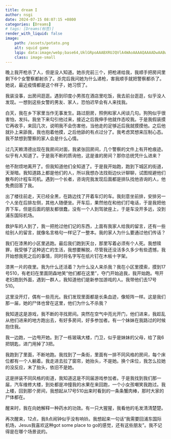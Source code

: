 ```yaml
---
title: dream I
author: nsgi
date: 2024-07-15 08:07:15 +0800
categories: [Dreams]
# tags: [Dreams(标签)]
render_with_liquid: false
image: 
    path: /assets/potato.png
    alt: squid game
    lqip: data:image/webp;base64,UklGRpoAAABXRUJQVlA4WAoAAAAQAAAADwAABwAAQUxQSDIAAAARL0AmbZurmr57yyIiqE8oiG0bejIYEQTgqiDA9vqnsUSI6H+oAERp2HZ65qP/VIAWAFZQOCBCAAAA8AEAnQEqEAAIAAVAfCWkAALp8sF8rgRgAP7o9FDvMCkMde9PK7euH5M1m6VWoDXf2FkP3BqV0ZYbO6NA/VFIAAAA
    class: image-small
---
```

晚上我开枪杀了人，但是没人知道。她杀完前三个，把枪递给我，我顺手把房间里剩下6个女警察都射杀了。杀完后我问她为什么递枪，害我顺手就把警察都杀了。她说，最近疫情都是这个样子，她习惯了。

我装没事，出房间逛逛。遇到印度小男孩在酒店里吃饭，我去前台逛逛，似乎没人发现。一想到这些女警的男友、家人，恐怕迟早会有人来找我。

白天，我在乡下家里当作无事发生。路过厨房，照例和家人闲谈几句。狗狗似乎很害怕，发抖。我坐下来勾引他过来，接近之后我伸手他就作态咬我。于是我假装摸它再收手，来回几次，说明我不会伤害他，当他走的足够近后我就摸摸他。之后他就扑上来舔我，我也抱着他摸，之后他舔的有点过分了。我考虑冥想来压制心态。我不禁想到警察的家人会是什么心情。

过几天赖清德出现在我房间对面，我紧张回房间，几个警察的文件上有开枪痕迹。似乎有人知道了。于是我不断的质询他，这是谁的房间？那你总统凭什么进来？

他不耐烦地离开了。但我知道他们全知道了。于是我开始跑，跑到下城区的街道，天渐暗。我知道路上都是他们的人，所以我想办法找街边伙计聊聊，试图规避他们散布的计程车司机。遇到一个长者，咨询完我发现后面都是排队找他咨询的人，他免费回答了我。

出了楼往前走，天已经全黑，在路边找了开着车灯的车。我刻意坐前排，安排另一个人坐在后排左侧，其他人随便坐。开车后，果然他在和他们打电话，于是我把他弄下车，但是后面的朋友都很蠢，没有一个人到驾驶座上，于是车没开多远，没到浦东国际机场。

救护车的人到了，我一把抢过他们记的东西，上面有我家人给我的留言，还有一些给别人的留言，就像名言格句一样记了一整本。我的家人为什么要通过他们传话？

我们在漆黑的小区里逃跑。最后我们跑到天台，那里写着必须有个人死。我想赎罪，我受够了这种逃亡的生活，我想要解脱，尽管我还没活多久多少有些遗憾，我开始想我死之后的事情，同时将名字写在纸片钉在木板十字架。

漆黑一片的夜里。我为什么还活着？为什么没人来杀我？我在小区里摸索，摸到17号510，有老妇在里面阴森地笑“他们都在这里”，夺门开始追我，我开始跑。甩开老妇跑到外面，遇到一群人，我知道他们是新参加游戏的人。我带他们去17号510。

这里没开灯，偶有一些亮光。我们发现里面都是长条血迹，像矩阵一样。这是我们那一届，她的尸体也曾在这里，他们为什么不杀我？ 

我知道这是游戏，我不断的寻找房间。突然在空气中亮光开门，他们进来，我趁乱从他们进来的地方跑出去，有好多房间，好多参加者。有一个妹妹在我路过的时候抱住我。

我一边跑，一边甩开她。到了一栋玻璃大楼，门卫，似乎是妹妹的父母，给了我6把钥匙，进门用掉了3把。

我跑到了里面，不断地跑。我找到了一条街，里面有一排不同风格的房间，每个床位都有一个人躺着。我走进去拉了窗帘，她抬头，不是她。换个床位，我怎么拉她的没反应，末了抬头，依旧不是她。

这是拼装不同风格的街道，我知道这是不同届游戏参加者。于是我找到我们那一届，汽车维修大楼，到处都是冲撞我的水果在来回跑，一个小女孩嘲笑我跑过。我上楼，回到那个房间，我想起从17号510出来时看到的一条条蟹肉棒，那时大家的尸体都在。

醒来时，我在向她解释一种药水的功效。有一只大猩猩，我看他的毛发清清楚楚。

再次醒来，12点，我8点闹钟似乎没有响铃。我想起来一句话“我需要回浦东国际机场，Jesus我喜欢这种got some place to go的感觉，还有这些朋友”。我不记得是在哪个场景说的。